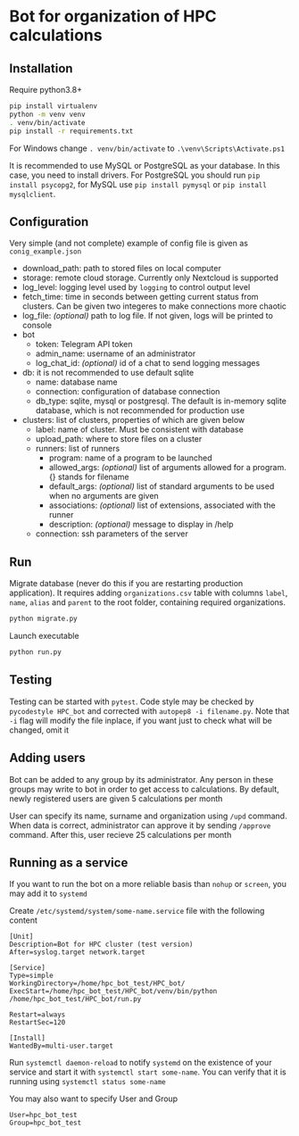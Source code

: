 # Bot for organization of HPC calculations

## Installation

Require python3.8+

```bash
pip install virtualenv
python -m venv venv
. venv/bin/activate
pip install -r requirements.txt
```

For Windows change `. venv/bin/activate` to `.\venv\Scripts\Activate.ps1`

It is recommended to use MySQL or PostgreSQL as your database. In this case, you need to install drivers. For PostgreSQL you should run `pip install psycopg2`, for MySQL use `pip install pymysql` or `pip install mysqlclient`.

## Configuration

Very simple (and not complete) example of config file is given as `conig_example.json`

- download_path: path to stored files on local computer
- storage: remote cloud storage. Currently only Nextcloud is supported
- log_level: logging level used by `logging` to control output level
- fetch_time: time in seconds between getting current status from clusters. Can be given two integeres to make connections more chaotic
- log_file: *(optional)* path to log file. If not given, logs will be printed to console
- bot
  - token: Telegram API token
  - admin_name: username of an administrator
  - log_chat_id: *(optional)* id of a chat to send logging messages
- db: it is not recommended to use default sqlite
  - name: database name
  - connection: configuration of database connection
  - db_type: sqlite, mysql or postgresql. The default is in-memory sqlite database, which is not recommended for production use
- clusters: list of clusters, properties of which are given below
  - label: name of cluster. Must be consistent with database
  - upload_path: where to store files on a cluster
  - runners: list of runners
    - program: name of a program to be launched
    - allowed_args: *(optional)* list of arguments allowed for a program. {} stands for filename
    - default_args: *(optional)* list of standard arguments to be used when no arguments are given
    - associations: *(optional)* list of extensions, associated with the runner
    - description: *(optional)* message to display in /help
  - connection: ssh parameters of the server

## Run

Migrate database (never do this if you are restarting production application). It requires adding `organizations.csv` table with columns `label`, `name`, `alias` and `parent` to the root folder, containing required organizations.

```bash
python migrate.py
```

Launch executable

```bash
python run.py
```

## Testing

Testing can be started with `pytest`. Code style may be checked by `pycodestyle HPC_bot` and corrected with `autopep8 -i filename.py`. Note that `-i` flag will modify the file inplace, if you want just to check what will be changed, omit it

## Adding users

Bot can be added to any group by its administrator. Any person in these groups may write to bot in order to get access to calculations. By default, newly registered users are given 5 calculations per month

User can specify its name, surname and organization using `/upd` command. When data is correct, administrator can approve it by sending `/approve` command. After this, user recieve 25 calculations per month

## Running as a service

If you want to run the bot on a more reliable basis than `nohup` or `screen`, you may add it to `systemd`

Create `/etc/systemd/system/some-name.service` file with the following content

```
[Unit]
Description=Bot for HPC cluster (test version)
After=syslog.target network.target

[Service]
Type=simple
WorkingDirectory=/home/hpc_bot_test/HPC_bot/
ExecStart=/home/hpc_bot_test/HPC_bot/venv/bin/python /home/hpc_bot_test/HPC_bot/run.py

Restart=always
RestartSec=120

[Install]
WantedBy=multi-user.target
```

Run `systemctl daemon-reload` to notify `systemd` on the existence of your service and start it with `systemctl start some-name`. You can verify that it is running using `systemctl status some-name`

You may also want to specify User and Group

```
User=hpc_bot_test
Group=hpc_bot_test
```